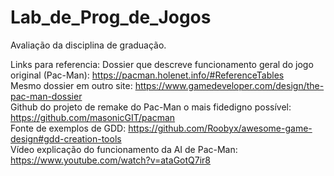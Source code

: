 # Lab_de_Prog_de_Jogos
 Avaliação da disciplina de graduação.

Links para referencia: 
Dossier que descreve funcionamento geral do jogo original (Pac-Man): https://pacman.holenet.info/#ReferenceTables  
Mesmo dossier em outro site: https://www.gamedeveloper.com/design/the-pac-man-dossier  
Github do projeto de remake do Pac-Man o mais fidedigno possível: https://github.com/masonicGIT/pacman  
Fonte de exemplos de GDD: https://github.com/Roobyx/awesome-game-design#gdd-creation-tools  
Vídeo explicação do funcionamento da AI de Pac-Man: https://www.youtube.com/watch?v=ataGotQ7ir8  